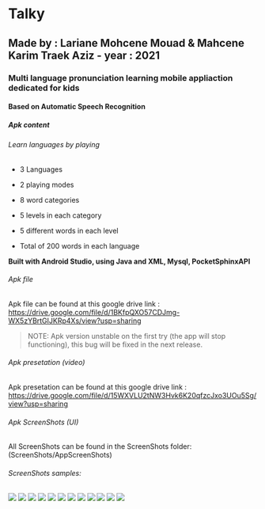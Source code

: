 # Talky 

## Made by : Lariane Mohcene Mouad & Mahcene Karim Traek Aziz - year : 2021

### Multi language pronunciation learning mobile appliaction dedicated for kids

#### Based on Automatic Speech Recognition

##### Apk content
###### Learn languages by playing

- 3 Languages 

- 2 playing modes 

- 8 word categories 

- 5 levels in each category 

- 5 different words in each level

- Total of 200 words in each language


**Built with Android Studio, using Java and XML, Mysql, PocketSphinxAPI**

###### Apk file
Apk file can be found at this google drive link : https://drive.google.com/file/d/1BKfpQXO57CDJmg-WX5zYBrtGIJKRp4Xs/view?usp=sharing

> NOTE: Apk version unstable on the first try (the app will stop functioning), this bug will be fixed in the next release.

###### Apk presetation (video)
Apk presetation can be found at this google drive link : https://drive.google.com/file/d/15WXVLU2tNW3Hvk6K20qfzcJxo3UOu5Sg/view?usp=sharing

###### Apk ScreenShots (UI)

All ScreenShots can be found in the ScreenShots folder:  (ScreenShots/AppScreenShots)

###### ScreenShots samples:



![](ScreenShots/AppScreenShots/Untitled%20design%20(2).png)
![](ScreenShots/AppScreenShots/Untitled%20design%20(30).png)
![](ScreenShots/AppScreenShots/Untitled%20design%20(10).png)
![](ScreenShots/AppScreenShots/Untitled%20design%20(11).png)
![](ScreenShots/AppScreenShots/Untitled%20design%20(12).png)
![](ScreenShots/AppScreenShots/Untitled%20design%20(15).png)
![](ScreenShots/AppScreenShots/Untitled%20design%20(17).png)
![](ScreenShots/AppScreenShots/Untitled%20design%20(20).png)
![](ScreenShots/AppScreenShots/Untitled%20design%20(23).png)
![](ScreenShots/AppScreenShots/Untitled%20design%20(24).png)
![](ScreenShots/AppScreenShots/Untitled%20design%20(25).png)
![](ScreenShots/AppScreenShots/Untitled%20design%20(32).png)



